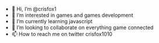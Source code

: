- 👋 Hi, I’m @crisfox1
- 👀 I’m interested in games and games development  
- 🌱 I’m currently learning javascript  
- 💞️ I’m looking to collaborate on everything game connected
- 📫 How to reach me on twitter crisfox1010

<!---
crisfox1/crisfox1 is a ✨ special ✨ repository because its `README.md` (this file) appears on your GitHub profile.
You can click the Preview link to take a look at your changes.
--->
